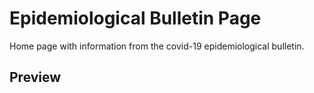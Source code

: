 # Epidemiological Bulletin Page
Home page with information from the covid-19 epidemiological bulletin.

## Preview


